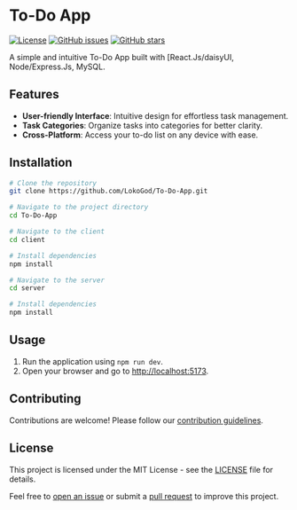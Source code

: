# To-Do App

[![License](https://img.shields.io/badge/license-MIT-blue.svg)](https://opensource.org/licenses/MIT)
[![GitHub issues](https://img.shields.io/github/issues/LokoGod/To-Do-App)](https://github.com/LokoGod/To-Do-App/issues)
[![GitHub stars](https://img.shields.io/github/stars/LokoGod/To-Do-App)](https://github.com/LokoGod/To-Do-App/stargazers)

A simple and intuitive To-Do App built with [React.Js/daisyUI, Node/Express.Js, MySQL.

## Features

- **User-friendly Interface**: Intuitive design for effortless task management.
- **Task Categories**: Organize tasks into categories for better clarity.
- **Cross-Platform**: Access your to-do list on any device with ease.

## Installation

```bash
# Clone the repository
git clone https://github.com/LokoGod/To-Do-App.git

# Navigate to the project directory
cd To-Do-App

# Navigate to the client
cd client

# Install dependencies
npm install

# Navigate to the server
cd server

# Install dependencies
npm install
```

## Usage

1. Run the application using `npm run dev`.
2. Open your browser and go to [http://localhost:5173](http://localhost:5173).

## Contributing

Contributions are welcome! Please follow our [contribution guidelines](CONTRIBUTING.md).

## License

This project is licensed under the MIT License - see the [LICENSE](LICENSE) file for details.

Feel free to [open an issue](https://github.com/your-username/your-repo/issues) or submit a [pull request](https://github.com/your-username/your-repo/pulls) to improve this project.
